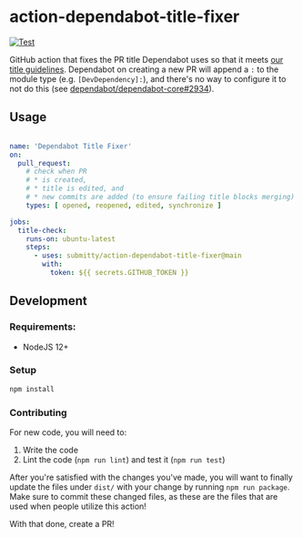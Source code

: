 # action-dependabot-title-fixer

[![Test](https://github.com/Submitty/action-dependabot-title-fixer/actions/workflows/test.yml/badge.svg)](https://github.com/Submitty/action-dependabot-title-fixer/actions/workflows/test.yml)

GitHub action that fixes the PR title Dependabot uses so that it meets
[our title guidelines](https://submitty.org/developer/how_to_contribute#how-to-make-a-pull-request-pr-to-submitty).
Dependabot on creating a new PR will append a `:` to the module type (e.g. `[DevDependency]:`), and there's no way
to configure it to not do this (see [dependabot/dependabot-core#2934](https://github.com/dependabot/dependabot-core/issues/2934)).

## Usage

```yaml

name: 'Dependabot Title Fixer'
on:
  pull_request:
    # check when PR
    # * is created,
    # * title is edited, and
    # * new commits are added (to ensure failing title blocks merging)
    types: [ opened, reopened, edited, synchronize ]

jobs:
  title-check:
    runs-on: ubuntu-latest
    steps:
      - uses: submitty/action-dependabot-title-fixer@main
        with:
          token: ${{ secrets.GITHUB_TOKEN }}
```

## Development

### Requirements:

* NodeJS 12+

### Setup

```bash
npm install
```

### Contributing

For new code, you will need to:

1. Write the code
1. Lint the code (`npm run lint`) and test it (`npm run test`)

After you're satisfied with the changes you've made, you will want to finally update the files under `dist/` with your change
by running `npm run package`. Make sure to commit these changed files, as these are the files that are used when people utilize
this action!

With that done, create a PR!
